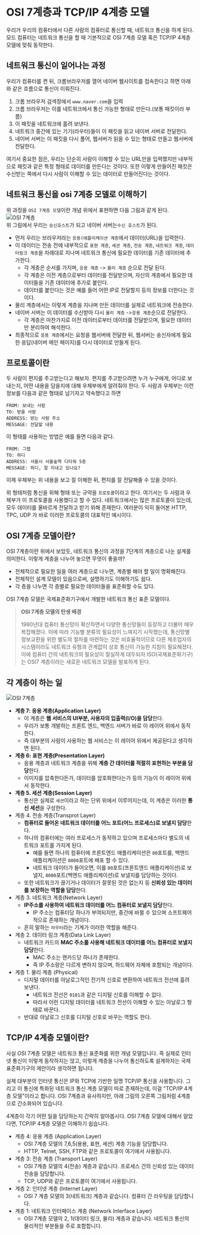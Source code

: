 # OSI 7계층과 TCP/IP 4계층 모델
우리가 우리의 컴퓨터에서 다른 사람의 컴퓨터로 통신할 때, 네트워크 통신을 하게 된다. 
모드 컴퓨터는 네트워크 통신을 할 때 기본적으로 OSI 7계층 모델 혹은 TCP/IP 4계층 모델에 맞춰 동작한다.

## 네트워크 통신이 일어나는 과정
우리가 컴퓨터를 켠 뒤, 크롬브라우저를 열어 네이버 웹사이트를 접속한다고 하면 아래와 같은 흐름으로 통신이 이뤄진다.

1. 크롬 브라우저 검색창에서 `www.naver.com`을 입력
2. 크롬 브라우저는 이를 네트워크에서 통신 가능한 형태로 만든다.(보통 패킷이라 부름)
3. 이 패킷을 네트워크에 흘려 보낸다.
4. 네트워크 중간에 있는 기기(라우터)들이 이 패킷을 읽고 네이버 서버로 전달한다. 
5. 네이버 서버는 이 패킷을 다시 풀어, 웹서버가 읽을 수 있는 형태로 만들고 웹서버에 전달한다.  

여기서 중요한 점은, 우리는 단순히 사람이 이해할 수 있는 URL만을 입력했지만 내부적으로 패킷과 같은 특정 형태로 데이터를 만든다는 것이다. 또한 이렇게 만들어진 패킷은 수신받는 쪽에서 다시 사람이 이해할 수 있는 데이터로 만들어진다는 것이다.  

## 네트워크 통신을 osi 7계층 모델로 이해하기
위 과정을 `OSI 7계층 모델`이란 개념 위에서 표현하면 다음 그림과 같게 된다.  
![OSI 7계층](images/img13.png)  
위 그림에서 우리는 `송신호스트`가 되고 네이버 서버는`수신 호스트`가 된다.  
- 먼저 우리는 브라우저라는 `응용(애플리케이션 계층`에서 데이터(URL)을 입력한다.
- 이 데이터는 전송 전에 내부적으로 `표현 계층`, `세션 계층`, `전송 계층`, `네트워크 계층`, `데이터링크 계층`을 차례대로 지나며 네트워크 통신에 필요한 데이터를 기존 데이터에 추가한다.
    - 각 게층은 순서를 가지며, `응용 계층` -> `물리 계층` 순으로 전달 된다. 
    - 각 계층은 이전 계층으로부터 데이터를 전달받으며, 자신의 계층에서 필요한 데이터들을 기존 데이터에 추가로 붙인다.  
    - 데이터를 붙인다는 것은 예를 들어 어떤 IP로 전달할지 등의 정보를 더한다는 것이다.
- 물리 계층에서는 이렇게 계층을 지나며 만든 데이터를 실제로 네트워크에 전송한다.
- 네이버 서버는 이 데이터를 수신받아 다시 `물리 계층` ->`응용 계층`순으로 전달한다. 
    - 각 계층은 마찬가지로 이전 데이터로부터 데이터를 전달받으며, 필요한 데이터만 분리하여 해석한다.
- 최종적으로 `응용 계층`에서는 요청을 웹서버에 전달한 뒤, 웹서버는 송신자에게 필요한 응답(네이버 메인 페이지)를 다시 데이터로 만들게 된다.  

## 프로토콜이란

두 사람이 편지를 주고받는다고 해보자. 편지를 주고받으려면 누가 누구에게, 어디로 보내는지, 어떤 내용을 담을지에 대해 우체부에게 알려줘야 한다. 두 사람과 우체부는 이런 정보를 다음과 같은 형태로 남기자고 약속했다고 하면

```
FROM: 보내는 사람
TO: 받을 사람
ADDRESS: 받는 사람 주소
MESSAGE: 전달할 내용
```

이 형태를 사용하는 방법은 예를 들면 다음과 같다.

```
FROM: 그랩
TO: 하디
ADDRESS: 서울시 서울숲역 디타워 5층
MESSAGE: 하디, 잘 지내고 있나요?
```

이제 우체부는 위 내용을 보고 잘 이해한 뒤, 편지를 잘 전달해줄 수 있을 것이다.  



위 형태처럼 통신을 위해 형태 또는 규약을 `프로토콜`이라고 한다. 여기서는 두 사람과 우체부가 이 프로토콜을 사용했다고 할 수 있다. 네트워크에서는 많은 프로토콜이 있는데, 모두 데이터를 올바르게 전달하고 받기 위해 존재한다. 여러분이 익히 들어본 HTTP, TPC, UDP 가 바로 이러한 프로토콜의 대표적인 예시이다.  



## OSI 7계층 모델이란?

OSI 7계층이란 위에서 보았듯, 네트워크 통신의 과정을 7단계의 계층으로 나눈 설계를 의미한다. 이렇게 계층을 나누어 놓으면 무엇이 좋을까?

- 전체적으로 필요한 일을 여러 계층으로 나누면, 계층별 해야 할 일이 명확해진다.
- 전체적인 설계 모델이 있음으로써, 설명하기도 이해하기도 쉽다. 
- 각 층을 나누면 각 층별로 필요한 데이터들을 표준화할 수도 있다.  

OSI 7계층 모델은 국제표준화기구에서 개발한 네트워크 통신 표준 모델이다.  

> **OSI 7계층 모델의 탄생 배경**
>
> 1980년대 컴퓨터 통신망이 확산하면서 다양한 통신망들이 등장하고 더불어 매우 복잡해졌다. 이에 따라 기능별 분류의 필요성이 느껴지기 시작했는데, 통신망별 정보교환을 위한 별도의 절차를 마련하는 것은 비효율적이므로 다른 제조업자의 시스템이라도 네트워크 유형과 관계없이 상호 통신이 가능한 지침이 필요해졌다. 이에 컴퓨터 간의 네트워크의 필요성이 절실하게 대두되자 ISO(국제표준화기구)는 OSI7 계층이라는 새로운 네트워크 모델을 발표하게 된다.  



## 각 계층이 하는 일

![OSI 7계층](images/img14.png)  



- **계층 7: 응용 계층(Application Layer)**
  - 이 계층은 **웹 서비스의 UI부분, 사용자의 입출력(I/O)을 담당**한다.
  - 우리가 보통 개발하는 프론트 엔드, 백엔드 서버가 바로 이 레이어 위에서 동작한다.
  - 즉 대부분의 사람이 사용하는 웹 서비스는 이 레이어 위에서 제공된다고 생각하면 된다.
- **계층 6: 표현 계층(Presentation Layer)**
  - 응용 계층과 네트워크 계층을 위해 **계층 간 데이터를 적절히 표현하는 부분을 담당**한다.
  - 이미지를 압축한다든가, 데이터를 암호화한다는가 등의 기능이 이 레이어 위에서 동작한다.
- **계층 5. 세션 계층(Session Layer)**
  - 통신은 실제로 `세션`이라고 하는 단위 위에서 이루어지는데, 이 계층은 이러한 **통신 세션**을 구성한다.
- 계층 4. 전송 계층(Transprot Layer)
  - **컴퓨터로 들어온 네트워크 데이터를 어느 포트(어느 프로세스)로 보낼지 담당**한다.  
  - 하나의 컴퓨터에는 여러 프로세스가 동작하고 있으며 프로세스마다 별도의 네트워크 포트를 가지게 된다.   
    - 예를 들면 하나의 컴퓨터에 프론트엔드 애플리케이션은 `80`포트를, 백엔드 애플리케이션은 `8080`포트에 배포 할 수 있다. 
    - 네트워크 데이터가 들어오면, 이를 `80`포트(프론트엔드 애플리케이션)로 보낼지, `8080`포트(백엔드 애플리케이션)로 보낼지를 담당하는 것이다.  
  - 또한 네트워크가 끊기거나 데이터가 잘못된 것은 없는지 등 **신뢰성 있는 데이터를 보장하는 역할을 담당**한다.
- 계층 3. 네트워크 계층(Network Layer)
  - **IP주소를 사용하여 네트워크 데이터를 어느 컴퓨터로 보낼지 담당**한다.
    - IP 주소는 컴퓨터당 하나가 부여되지만, 중간에 바뀔 수 있으며 소프트웨어적으로 존재하는 개념이다.
  - 흔히 말하는 `라우터`라는 기계가 이러한 역할을 해준다.
- 계층 2. 데이터 링크 계층(Data Link Layer)
  - 네트워크 카드의 **MAC 주소를 사용해 네트워크 데이터를 어느 컴퓨터로 보낼지 담당**한다.  
    - MAC 주소는 랜카드당 하나가 존재한다.
    - 즉 IP 주소랑은 다르게 변하지 않으며, 하드웨어 자체에 포함되는 개념이다. 
- 계층 1. 물리 계층 (Physical)
  - 디지털 데이터를 아날로그적인 전기적 신호로 변환하여 네트워크 전선에 흘려보낸다.
    - 네트워크 전선은 `0101`과 같은 디지털 신호를 이해할 수 없다.
    - 따라서 이런 디지털 데이터를 네트워크 전선이 이해할 수 있는 아날로그 형태로 바꾼다.
  - 반대로 아날로그 신호를 디지털 신호로 바꾸는 역할도 한다.

## TCP/IP 4계층 모델이란?

사실 OSI 7계층 모델은 네트워크 통신 표준화를 위한 개념 모델입니다. 즉 실제로 인터넷 통신이 이렇게 동작하지는 않고, 이렇게 계층을 나누어 통신하도록 설계하자는 국제표준화기구의 제안이라 생각하면 됩니다.  

실제 대부분의 인터넷 통신은 IP와 TCP에 기반한 일명 TCP/IP 통신을 사용합니다. 그리고 이 통신에 특화된 네트워크 통신 계층 모델이 따로 존재하는데, 이걸 "TCP/IP 4계층 모델"이라고 합니다. OSI 7계층과 유사하지만, 아래 그림의 오른쪽 그림처럼 4계층으로 간소화되어 있습니다.  

4계층이 각기 어떤 일을 담당하는지 간략히 알아봅시다. OSI 7계층 모델에 대해서 알았다면, TCP/IP 4계층 모델은 이해하기 쉽습니다.

- 계층 4: 응용 계층 (Application Layer)
    - OSI 7계층 모델의 7,6,5(용용, 표현, 세션) 계층 기능을 담당합니다.
    - HTTP, Telnet, SSH, FTP와 같은 프로토콜이 여기에서 사용됩니다.
- 계층 3: 전송 계층 (Transport Layer)
    - OSI 7계층 모델의 4(전송) 계층과 같습니다. 프로세스 간의 신뢰성 있는 데이터 전송을 담당합니다.
    - TCP, UDP와 같은 프로토콜이 여기에서 사용됩니다.
- 계층 2: 인터넷 계층 (Internet Layer)
    - OSI 7 계층 모델의 3(네트워크) 계층과 같습니다. 컴퓨터 간 라우팅을 담당합니다.
- 계층 1: 네트워크 인터페이스 계층 (Network Interface Layer)
    - OSI 7계층 모델의 2, 1(데이터 링크, 물리) 계층과 같습니다. 네트워크 통신의 물리적인 부분들을 주로 포함합니다.



